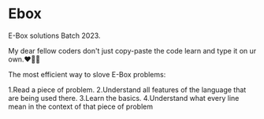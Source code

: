 # Ebox
 E-Box solutions Batch 2023.
 
 
 My dear fellow coders don't just copy-paste the code 
 learn and type it on ur own.❤️🧑‍💻
 
 
The most efficient way to slove E-Box problems:

1.Read a piece of problem.
2.Understand all features of the language that are being used there.
3.Learn the basics.
4.Understand what every line mean  in the context of that piece of problem
